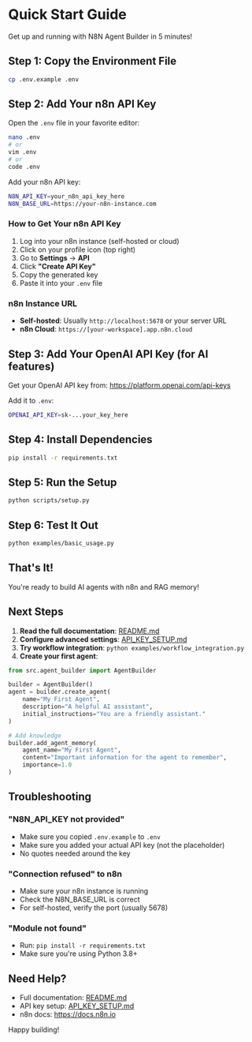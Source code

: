 # Quick Start Guide

Get up and running with N8N Agent Builder in 5 minutes!

## Step 1: Copy the Environment File

```bash
cp .env.example .env
```

## Step 2: Add Your n8n API Key

Open the `.env` file in your favorite editor:

```bash
nano .env
# or
vim .env
# or
code .env
```

Add your n8n API key:

```bash
N8N_API_KEY=your_n8n_api_key_here
N8N_BASE_URL=https://your-n8n-instance.com
```

### How to Get Your n8n API Key

1. Log into your n8n instance (self-hosted or cloud)
2. Click on your profile icon (top right)
3. Go to **Settings** → **API**
4. Click **"Create API Key"**
5. Copy the generated key
6. Paste it into your `.env` file

### n8n Instance URL

- **Self-hosted**: Usually `http://localhost:5678` or your server URL
- **n8n Cloud**: `https://[your-workspace].app.n8n.cloud`

## Step 3: Add Your OpenAI API Key (for AI features)

Get your OpenAI API key from: https://platform.openai.com/api-keys

Add it to `.env`:

```bash
OPENAI_API_KEY=sk-...your_key_here
```

## Step 4: Install Dependencies

```bash
pip install -r requirements.txt
```

## Step 5: Run the Setup

```bash
python scripts/setup.py
```

## Step 6: Test It Out

```bash
python examples/basic_usage.py
```

## That's It!

You're ready to build AI agents with n8n and RAG memory!

## Next Steps

1. **Read the full documentation**: [README.md](README.md)
2. **Configure advanced settings**: [API_KEY_SETUP.md](API_KEY_SETUP.md)
3. **Try workflow integration**: `python examples/workflow_integration.py`
4. **Create your first agent**:

```python
from src.agent_builder import AgentBuilder

builder = AgentBuilder()
agent = builder.create_agent(
    name="My First Agent",
    description="A helpful AI assistant",
    initial_instructions="You are a friendly assistant."
)

# Add knowledge
builder.add_agent_memory(
    agent_name="My First Agent",
    content="Important information for the agent to remember",
    importance=1.0
)
```

## Troubleshooting

### "N8N_API_KEY not provided"
- Make sure you copied `.env.example` to `.env`
- Make sure you added your actual API key (not the placeholder)
- No quotes needed around the key

### "Connection refused" to n8n
- Make sure your n8n instance is running
- Check the N8N_BASE_URL is correct
- For self-hosted, verify the port (usually 5678)

### "Module not found"
- Run: `pip install -r requirements.txt`
- Make sure you're using Python 3.8+

## Need Help?

- Full documentation: [README.md](README.md)
- API key setup: [API_KEY_SETUP.md](API_KEY_SETUP.md)
- n8n docs: https://docs.n8n.io

Happy building!
